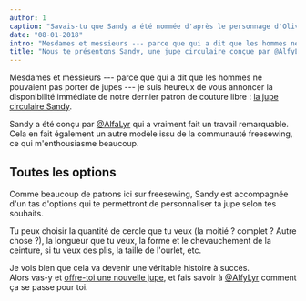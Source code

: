 ```yaml
---
author: 1
caption: "Savais-tu que Sandy a été nommée d'après le personnage d'Olivia Newton-John dans le film Grease ?"
date: "08-01-2018"
intro: "Mesdames et messieurs --- parce que qui a dit que les hommes ne pouvaient pas porter de jupes --- je suis heureux de vous annoncer la disponibilité immédiate de notre dernier patron de freesewing : la jupe cercle Sandy ."
title: "Nous te présentons Sandy, une jupe circulaire conçue par @AlfyLyr."
---
```


Mesdames et messieurs --- parce que qui a dit que les hommes ne pouvaient pas porter de jupes --- je suis heureux de vous annoncer la disponibilité immédiate de notre dernier patron de couture libre : [la jupe circulaire Sandy](/patterns/sandy).

Sandy a été conçu par [@AlfaLyr](/users/alfalyr) qui a vraiment fait un travail remarquable. Cela en fait également un autre modèle issu de la communauté freesewing, ce qui m'enthousiasme beaucoup.

## Toutes les options

Comme beaucoup de patrons ici sur freesewing, Sandy est accompagnée d'un tas d'options qui te permettront de personnaliser ta jupe selon tes souhaits.

Tu peux choisir la quantité de cercle que tu veux (la moitié ? complet ? Autre chose ?), la longueur que tu veux, la forme et le chevauchement de la ceinture, si tu veux des plis, la taille de l'ourlet, etc.

Je vois bien que cela va devenir une véritable histoire à succès.  
Alors vas-y et [offre-toi une nouvelle jupe](/draft/sandy), et fais savoir à [@AlfyLyr](/users/alfalyr) comment ça se passe pour toi.

